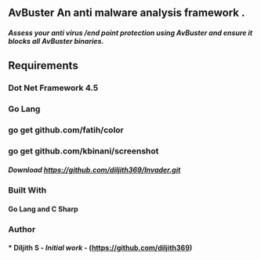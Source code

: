 ## AvBuster An anti malware analysis framework .

##### Assess your anti virus /end point protection using AvBuster and ensure it blocks all AvBuster binaries.

## Requirements
### Dot Net Framework 4.5 
### Go Lang
### go get github.com/fatih/color
### go get github.com/kbinani/screenshot

##### Download https://github.com/diljith369/Invader.git

### Built With
#### Go Lang and C Sharp

### Author

#### * **Diljith S** - *Initial work* - (https://github.com/diljith369)
